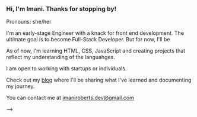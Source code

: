 ### Hi, I'm Imani. Thanks for stopping by!

Pronouns: she/her

I'm an early-stage Engineer with a knack for front end development. The ultimate goal is to become Full-Stack Developer. But for now, I'll be 

As of now, I'm learning HTML, CSS, JavaScript and creating projects that reflect my understanding of the languahges.

I am open to working with startups or individuals.

Check out my [blog](https://imanidevelops.hashnode.dev/) where I'll be sharing what I've learned and documenting my journey.

You can contact me at imaniroberts.dev@gmail.com

-->
